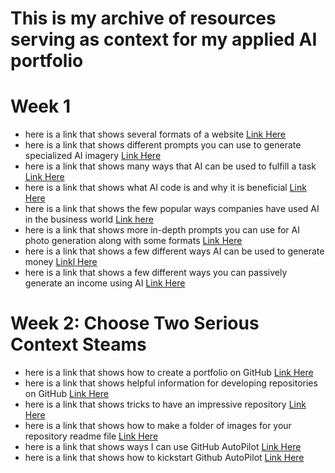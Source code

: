 # This is my archive of resources serving as context for my applied AI portfolio
# Week 1 
- here is a link that shows several formats of a website [Link Here](https://websitesetup.org/website-layouts/)
- here is a link that shows different prompts you can use to generate specialized AI imagery [Link Here](https://www.behance.net/gallery/168398627/Creating-AI-Generated-Reference-Photos)
- here is a link that shows many ways that AI can be used to fulfill a task [Link Here](https://builtin.com/artificial-intelligence/examples-ai-in-industry)
- here is a link that shows what AI code is and why it is beneficial [Link Here](https://www.ibm.com/think/topics/ai-code-generation)
- here is a link that shows the few popular ways companies have used AI in the business world [Link here]([https://www.ibm.com/think/topics/ai-code-generation](https://www.techtarget.com/searchenterpriseai/tip/9-top-applications-of-artificial-intelligence-in-business))
- here is a link that shows more in-depth prompts you can use for AI photo generation along with some formats [Link Here](https://narrato.io/blog/40-ai-image-prompts-to-create-amazing-visuals-effortlessly/)
- here is a link that shows a few different ways AI can be used to generate money [Linkl Here](https://www.upwork.com/resources/make-money-with-ai)
- here is  a link that shows a few different ways you can passively generate an income using AI [Link Here](https://www.forbes.com/sites/rachelwells/2024/04/15/5-ways-to-make-money-online-with-ai-in-2024/)
# Week 2: Choose Two Serious Context Steams
- here is a link that shows how to create a portfolio on GitHub [Link Here](https://hoffstech.com/2023/03/how-to-create-a-github-portfolio/)
- here is a link that shows helpful information for developing repositories on GitHub [Link Here](https://docs.github.com/en/repositories/creating-and-managing-repositories/best-practices-for-repositories)
- here is a link that shows tricks to have an impressive repository [Link Here](https://dev.to/ruppysuppy/5-tricks-to-create-an-impressive-github-repository-19m6)
- here is a link that shows how to make a folder of images for your repository readme file [Link Here](https://medium.com/@gl7526/making-a-folder-of-images-for-your-github-readme-2c6cd42e1439)
- here is a link that shows ways I can use GitHub AutoPilot [Link Here](https://github.blog/developer-skills/programming-languages-and-frameworks/10-unexpected-ways-to-use-github-copilot/)
- here is a link that shows how to kickstart Github AutoPilot [Link Here](https://docs.github.com/en/copilot/quickstart)
